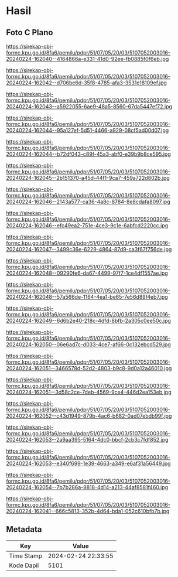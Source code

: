 # Hasil

## Foto C Plano

https://sirekap-obj-formc.kpu.go.id/8fa6/pemilu/pdpr/51/07/05/20/03/5107052003016-20240224-162040--4164866a-e331-41d0-92ee-fb0885f0f6eb.jpg

https://sirekap-obj-formc.kpu.go.id/8fa6/pemilu/pdpr/51/07/05/20/03/5107052003016-20240224-162042--d706be6d-35f8-4785-afa3-3531e18109ef.jpg

https://sirekap-obj-formc.kpu.go.id/8fa6/pemilu/pdpr/51/07/05/20/03/5107052003016-20240224-162043--a5922055-6ae9-48a5-8560-67da5447ef72.jpg

https://sirekap-obj-formc.kpu.go.id/8fa6/pemilu/pdpr/51/07/05/20/03/5107052003016-20240224-162044--95a127ef-5d51-4466-a929-08cf5ad00d07.jpg

https://sirekap-obj-formc.kpu.go.id/8fa6/pemilu/pdpr/51/07/05/20/03/5107052003016-20240224-162044--b72df043-c89f-45a3-abf0-e39b9b8ce595.jpg

https://sirekap-obj-formc.kpu.go.id/8fa6/pemilu/pdpr/51/07/05/20/03/5107052003016-20240224-162045--2b151370-a45d-44f1-9ca7-459a722d802b.jpg

https://sirekap-obj-formc.kpu.go.id/8fa6/pemilu/pdpr/51/07/05/20/03/5107052003016-20240224-162046--2143a577-ca36-4a8c-8784-8e8cdafa8097.jpg

https://sirekap-obj-formc.kpu.go.id/8fa6/pemilu/pdpr/51/07/05/20/03/5107052003016-20240224-162046--efc49ea2-751e-4ce3-9c1e-6abfcd2220cc.jpg

https://sirekap-obj-formc.kpu.go.id/8fa6/pemilu/pdpr/51/07/05/20/03/5107052003016-20240224-162047--3499c36e-6229-4864-87d9-ca3f67f756de.jpg

https://sirekap-obj-formc.kpu.go.id/8fa6/pemilu/pdpr/51/07/05/20/03/5107052003016-20240224-162048--09290fe6-da67-4499-97f7-1ce4df1557ae.jpg

https://sirekap-obj-formc.kpu.go.id/8fa6/pemilu/pdpr/51/07/05/20/03/5107052003016-20240224-162048--57a566de-1164-4ea1-be65-7e56d89f4eb7.jpg

https://sirekap-obj-formc.kpu.go.id/8fa6/pemilu/pdpr/51/07/05/20/03/5107052003016-20240224-162049--6d6b2e40-218c-4dfd-8bfb-2a305c0ee50c.jpg

https://sirekap-obj-formc.kpu.go.id/8fa6/pemilu/pdpr/51/07/05/20/03/5107052003016-20240224-162050--06e6ad7c-d033-4ce7-af66-0c132ebcd529.jpg

https://sirekap-obj-formc.kpu.go.id/8fa6/pemilu/pdpr/51/07/05/20/03/5107052003016-20240224-162051--3466578d-52d2-4803-b9c8-9d0a12a46010.jpg

https://sirekap-obj-formc.kpu.go.id/8fa6/pemilu/pdpr/51/07/05/20/03/5107052003016-20240224-162051--3d58c2ce-7deb-4569-9ce4-446d2ea153eb.jpg

https://sirekap-obj-formc.kpu.go.id/8fa6/pemilu/pdpr/51/07/05/20/03/5107052003016-20240224-162052--c43d1949-879b-4ac6-b682-0ad07ebdb99f.jpg

https://sirekap-obj-formc.kpu.go.id/8fa6/pemilu/pdpr/51/07/05/20/03/5107052003016-20240224-162053--2a9aa395-5164-4dc0-bbcf-2cb3c7fdf852.jpg

https://sirekap-obj-formc.kpu.go.id/8fa6/pemilu/pdpr/51/07/05/20/03/5107052003016-20240224-162053--e340f699-1e39-4663-a349-e6af31a56449.jpg

https://sirekap-obj-formc.kpu.go.id/8fa6/pemilu/pdpr/51/07/05/20/03/5107052003016-20240224-162054--7b7b286a-8818-4d14-a213-44af8581f460.jpg

https://sirekap-obj-formc.kpu.go.id/8fa6/pemilu/pdpr/51/07/05/20/03/5107052003016-20240224-162041--666c5813-352b-4d64-bda1-052c610bfb7b.jpg


## Metadata

| Key        | Value               |
| ---------- | ------------------- |
| Time Stamp | 2024-02-24 22:33:55 |
| Kode Dapil | 5101                |



